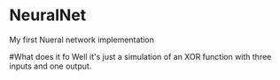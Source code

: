 # NeuralNet
My first Nueral network implementation

#What does it fo
Well it's just a simulation of an XOR function with three inputs and one output.
